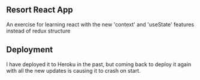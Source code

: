 ## Resort React App

An exercise for learning react with the new 'context' and 'useState' features instead of redux structure

## Deployment
I have deployed it to Heroku in the past, but coming back to deploy it again with all the new updates is causing it to crash on start. 